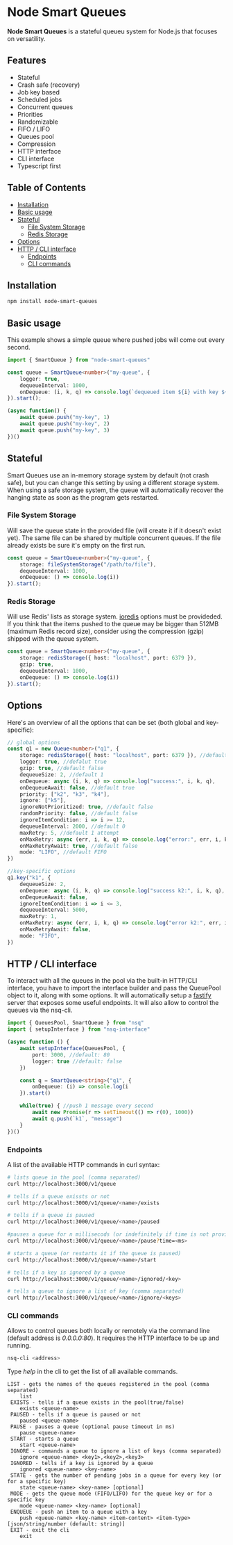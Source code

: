 # Node Smart Queues

**Node Smart Queues** is a stateful queueu system for Node.js that focuses on versatility. 

## Features

- Stateful
- Crash safe (recovery)
- Job key based
- Scheduled jobs
- Concurrent queues
- Priorities
- Randomizable
- FIFO / LIFO 
- Queues pool
- Compression
- HTTP interface
- CLI interface
- Typescript first

## Table of Contents
- [Installation](#installation)
- [Basic usage](#basic-usage)
- [Stateful](#stateful)
	- [File System Storage](#file-system-storage)
	- [Redis Storage](#redis-storage)
- [Options](#options)
- [HTTP / CLI interface](#http--cli-interface)
	- [Endpoints](#endpoints)
	- [CLI commands](#cli-commands)

## Installation

```bash
npm install node-smart-queues
```

## Basic usage

This example shows a simple queue where pushed jobs will come out every second.

```typescript
import { SmartQueue } from "node-smart-queues"

const queue = SmartQueue<number>("my-queue", {
	logger: true,
	dequeueInterval: 1000,
	onDequeue: (i, k, q) => console.log(`dequeued item ${i} with key ${k} from queue ${q}`)
}).start();

(async function() {
	await queue.push("my-key", 1)
	await queue.push("my-key", 2)
	await queue.push("my-key", 3)
})()
```

## Stateful

Smart Queues use an in-memory storage system by default (not crash safe), but you can change this setting by using a different storage system. When using a safe storage system, the queue will automatically recover the hanging state as soon as the program gets restarted. 

### File System Storage

Will save the queue state in the provided file (will create it if it doesn't exist yet). The same file can be shared by multiple concurrent queues. If the file already exists be sure it's empty on the first run.

```typescript
const queue = SmartQueue<number>("my-queue", {
	storage: fileSystemStorage("/path/to/file"),
	dequeueInterval: 1000,
	onDequeue: () => console.log(i))
}).start();
```

### Redis Storage

Will use Redis' lists as storage system. [ioredis](https://github.com/luin/ioredis) options must be provideded. If you think that the items pushed to the queue may be bigger than 512MB (maximum Redis record size), consider using the compression (gzip) shipped with the queue system.

```typescript
const queue = SmartQueue<number>("my-queue", {
	storage: redisStorage({ host: "localhost", port: 6379 }),
	gzip: true,
	dequeueInterval: 1000,
	onDequeue: () => console.log(i))
}).start();
```

## Options

Here's an overview of all the options that can be set (both global and key-specific):

```typescript
// global options
const q1 = new Queue<number>("q1", { 
	storage: redisStorage({ host: "localhost", port: 6379 }), //default memory
	logger: true, //defalut true
	gzip: true, //default false
	dequeueSize: 2, //default 1
	onDequeue: async (i, k, q) => console.log("success:", i, k, q),
	onDequeueAwait: false, //default true
	priority: ["k2", "k3", "k4"], 
	ignore: ["k5"],
	ignoreNotPrioritized: true, //default false
	randomPriority: false, //default false 
	ignoreItemCondition: i => i >= 12,
	dequeueInterval: 2000, //default 0
	maxRetry: 5, //default 1 attempt
	onMaxRetry: async (err, i, k, q) => console.log("error:", err, i, k, q),
	onMaxRetryAwait: true, //default false
	mode: "LIFO", //default FIFO
})

//key-specific options
q1.key("k1", {
	dequeueSize: 2,
	onDequeue: async (i, k, q) => console.log("success k2:", i, k, q),
	onDequeueAwait: false,
	ignoreItemCondition: i => i <= 3,
	dequeueInterval: 5000,
	maxRetry: 1,
	onMaxRetry: async (err, i, k, q) => console.log("error k2:", err, i, k, q),
	onMaxRetryAwait: false,
	mode: "FIFO",
})
```

## HTTP / CLI interface

To interact with all the queues in the pool via the built-in HTTP/CLI interface, you have to import the interface builder and pass the QueuePool object to it, along with some options. It will automatically setup a [fastify]() server that exposes some useful endpoints. It will also allow to control the queues via the nsq-cli.

```typescript
import { QueuesPool, SmartQueue } from "nsq"
import { setupInterface } from "nsq-interface"

(async function () {
	await setupInterface(QueuesPool, {
		port: 3000, //default: 80
		logger: true //default: false
	})

	const q = SmartQueue<string>("q1", {
		onDequeue: (i) => console.log(i
	}).start()

	while(true) { //push 1 message every second
		await new Promise(r => setTimeout(() => r(0), 1000))
		await q.push(`k1`, "message")
	}
})()
```

### Endpoints

A list of the available HTTP commands in curl syntax:

```bash
# lists queue in the pool (comma separated)
curl http://localhost:3000/v1/queue

# tells if a queue exissts or not
curl http://localhost:3000/v1/queue/<name>/exists

# tells if a queue is paused
curl http://localhost:3000/v1/queue/<name>/paused

#pauses a queue for n millisecods (or indefinitely if time is not provided)
curl http://localhost:3000/v1/queue/<name>/pause?time=<ms>

# starts a queue (or restarts it if the queue is paused)
curl http://localhost:3000/v1/queue/<name>/start

# tells if a key is ignored by a queue
curl http://localhost:3000/v1/queue/<name>/ignored/<key>

# tells a queue to ignore a list of key (comma separated)
curl http://localhost:3000/v1/queue/<name>/ignore/<keys>
```

### CLI commands

Allows to control queues both locally or remotely via the command line (default address is *0.0.0.0:80*). It requires the HTTP interface to be up and running.

```bash
nsq-cli <address>
```

Type *help* in the cli to get the list of all available commands.

```
LIST - gets the names of the queues registered in the pool (comma separated)
	list
 EXISTS - tells if a queue exists in the pool(true/false)
	exists <queue-name>
 PAUSED - tells if a queue is paused or not
	paused <queue-name>
 PAUSE - pauses a queue (optional pause timeout in ms)
	pause <queue-name>
 START - starts a queue
	start <queue-name>
 IGNORE - commands a queue to ignore a list of keys (comma separated)
	ignore <queue-name> <key1>,<key2>,<key3>
 IGNORED - tells if a key is ignored by a queue
	ignored <queue-name> <key-name>
 STATE - gets the number of pending jobs in a queue for every key (or for a specific key)
	state <queue-name> <key-name> [optional]
 MODE - gets the queue mode (FIFO/LIFO) for the queue key or for a specific key
	mode <queue-name> <key-name> [optional]
 ENQUEUE - push an item to a queue with a key
	push <queue-name> <key-name> <item-content> <item-type> [json/string/number (default: string)]
 EXIT - exit the cli
	exit
```